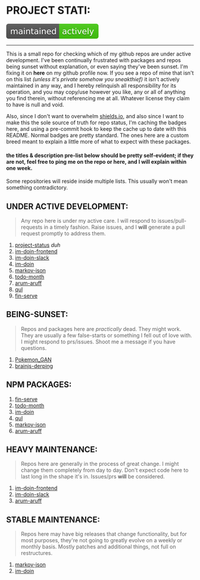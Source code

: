 # PROJECT STATI:

[![Maintenance status](https://raw.githubusercontent.com/one19/project-status/master/cache/project-status/maintained.svg?sanitize=true)](https://github.com/one19/project-status)

---

This is a small repo for checking which of my github repos are under active development. I've been continually frustrated with packages and repos being sunset without explanation, or even saying they've been sunset. I'm fixing it on **here** on my github profile now. If you see a repo of mine that isn't on this list _(unless it's private somehow you sneakthief)_ it isn't actively maintained in any way, and I hereby relinquish all responsibility for its operation, and you may copy/use however you like, any or all of anything you find therein, without referencing me at all. Whatever license they claim to have is null and void.

Also, since I don't want to overwhelm [shields.io](https://shields.io/), and also since I want to make this the sole source of truth for repo status, I'm caching the badges here, and using a pre-commit hook to keep the cache up to date with this README.
Normal badges are pretty standard. The ones here are a custom breed meant to explain a little more of what to expect with these packages.

#### the titles & description pre-list below should be pretty self-evident; if they are not, feel free to ping me on the repo or here, and I **will** explain within one week.

Some repositories will reside inside multiple lists. This usually won't mean something contradictory.

## UNDER ACTIVE DEVELOPMENT:

> Any repo here is under my active care. I will respond to issues/pull-requests in a timely fashion. Raise issues, and I **will** generate a pull request promptly to address them.

1.  [project-status](https://github.com/one19/project-status) _duh_
2.  [im-doin-frontend](https://github.com/one19/im-doin-frontend)
3.  [im-doin-slack](https://github.com/one19/im-doin-slack)
4.  [im-doin](https://github.com/one19/im-doin)
5.  [markov-json](https://github.com/one19/markov-json)
6.  [todo-month](https://github.com/one19/todo-month)
7.  [arum-aruff](https://github.com/one19/arum-aruff)
8.  [qul](https://github.com/one19/qul)
9.  [fin-serve](https://github.com/one19/fin-serve)

## BEING-SUNSET:

> Repos and packages here are _practically_ dead. They might work. They are usually a few false-starts or something I fell out of love with. I might respond to prs/issues. Shoot me a message if you have questions.

1.  [Pokemon_GAN](https://github.com/one19/Pokemon_GAN)
2.  [brainjs-derping](https://github.com/one19/brainjs-derping)

## NPM PACKAGES:

1.  [fin-serve](https://www.npmjs.com/package/fin-serve)
2.  [todo-month](https://www.npmjs.com/package/todo-month)
3.  [im-doin](https://www.npmjs.com/package/im-doin)
4.  [qul](https://www.npmjs.com/package/qul)
5.  [markov-json](https://www.npmjs.com/package/markov-json)
6.  [arum-aruff](https://www.npmjs.com/package/arum-aruff)

## HEAVY MAINTENANCE:

> Repos here are generally in the process of great change. I might change them completely from day to day. Don't expect code here to last long in the shape it's in. Issues/prs **will** be considered.

1.  [im-doin-frontend](https://github.com/one19/im-doin-frontend)
2.  [im-doin-slack](https://github.com/one19/im-doin-slack)
2.  [arum-aruff](https://github.com/one19/arum-aruff)

## STABLE MAINTENANCE:

> Repos here may have big releases that change functionality, but for most purposes, they're not going to greatly evolve on a weekly or monthly basis. Mostly patches and additional things, not full on restructures.

1.  [markov-json](https://github.com/one19/markov-json)
2.  [im-doin](https://github.com/one19/im-doin)
